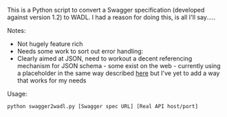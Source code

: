 This is a Python script to convert a Swagger specification (developed against version 1.2) to WADL. I had a reason for doing this, is all I'll say.....

Notes:
* Not hugely feature rich 
* Needs some work to sort out error handling:
* Clearly aimed at JSON, need to workout a decent referencing mechanism for JSON schema - some exist on the web - currently using a placeholder in the same way described [here](http://java.dzone.com/articles/json-schema-wadl) but I've yet to add a way that works for my needs

Usage:
```
python swagger2wadl.py [Swagger spec URL] [Real API host/port]
```
